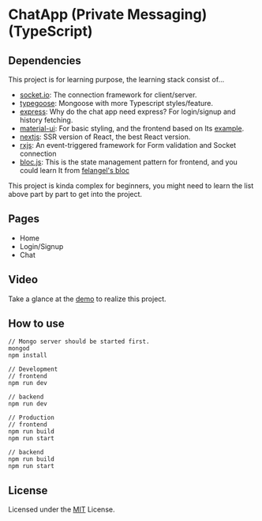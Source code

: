 # ChatApp (Private Messaging) (TypeScript)

## Dependencies

This project is for learning purpose, the learning stack consist of...

- [socket.io](https://socket.io/): The connection framework for client/server.
- [typegoose](https://typegoose.github.io/typegoose): Mongoose with more Typescript styles/feature.
- [express](https://expressjs.com/): Why do the chat app need express? For login/signup and history fetching.
- [material-ui](https://material-ui.com/): For basic styling, and the frontend based on Its [example](https://github.com/mui-org/material-ui/tree/next/examples/nextjs-with-typescript).
- [nextjs](https://nextjs.org/): SSR version of React, the best React version.
- [rxjs](https://rxjs.dev/): An event-triggered framework for Form validation and Socket connection
- [bloc.js](https://github.com/Tokenyet/bloc.js): This is the state management pattern for frontend, and you could learn It from [felangel's bloc](https://bloclibrary.dev/#/flutterfirestoretodostutorial)

This project is kinda complex for beginners, you might need to learn the list above part by part to get into the project.

## Pages

- Home
- Login/Signup
- Chat

## Video

Take a glance at the [demo](https://youtu.be/GSzNmPDWv-U) to realize this project.

## How to use

```
// Mongo server should be started first.
mongod
npm install

// Development
// frontend
npm run dev

// backend
npm run dev

// Production
// frontend
npm run build
npm run start

// backend
npm run build
npm run start
```

## License

Licensed under the [MIT](LICENSE) License.
